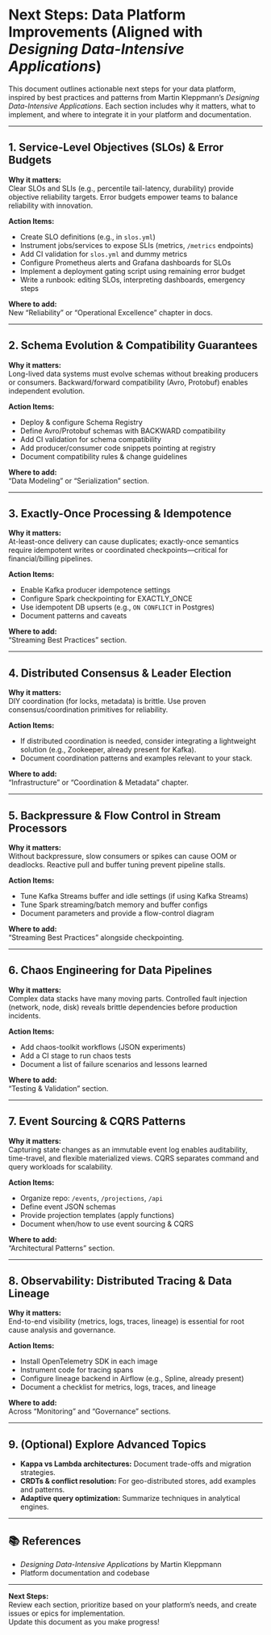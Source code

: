 # Next Steps: Data Platform Improvements (Aligned with *Designing Data-Intensive Applications*)

This document outlines actionable next steps for your data platform, inspired by best practices and patterns from Martin Kleppmann’s *Designing Data-Intensive Applications*. Each section includes why it matters, what to implement, and where to integrate it in your platform and documentation.

---

## 1. Service-Level Objectives (SLOs) & Error Budgets

**Why it matters:**  
Clear SLOs and SLIs (e.g., percentile tail-latency, durability) provide objective reliability targets. Error budgets empower teams to balance reliability with innovation.

**Action Items:**
- Create SLO definitions (e.g., in `slos.yml`)
- Instrument jobs/services to expose SLIs (metrics, `/metrics` endpoints)
- Add CI validation for `slos.yml` and dummy metrics
- Configure Prometheus alerts and Grafana dashboards for SLOs
- Implement a deployment gating script using remaining error budget
- Write a runbook: editing SLOs, interpreting dashboards, emergency steps

**Where to add:**  
New “Reliability” or “Operational Excellence” chapter in docs.

---

## 2. Schema Evolution & Compatibility Guarantees

**Why it matters:**  
Long-lived data systems must evolve schemas without breaking producers or consumers. Backward/forward compatibility (Avro, Protobuf) enables independent evolution.

**Action Items:**
- Deploy & configure Schema Registry
- Define Avro/Protobuf schemas with BACKWARD compatibility
- Add CI validation for schema compatibility
- Add producer/consumer code snippets pointing at registry
- Document compatibility rules & change guidelines

**Where to add:**  
“Data Modeling” or “Serialization” section.

---

## 3. Exactly-Once Processing & Idempotence

**Why it matters:**  
At-least-once delivery can cause duplicates; exactly-once semantics require idempotent writes or coordinated checkpoints—critical for financial/billing pipelines.

**Action Items:**
- Enable Kafka producer idempotence settings
- Configure Spark checkpointing for EXACTLY_ONCE
- Use idempotent DB upserts (e.g., `ON CONFLICT` in Postgres)
- Document patterns and caveats

**Where to add:**  
“Streaming Best Practices” section.

---

## 4. Distributed Consensus & Leader Election

**Why it matters:**  
DIY coordination (for locks, metadata) is brittle. Use proven consensus/coordination primitives for reliability.

**Action Items:**
- If distributed coordination is needed, consider integrating a lightweight solution (e.g., Zookeeper, already present for Kafka).
- Document coordination patterns and examples relevant to your stack.

**Where to add:**  
“Infrastructure” or “Coordination & Metadata” chapter.

---

## 5. Backpressure & Flow Control in Stream Processors

**Why it matters:**  
Without backpressure, slow consumers or spikes can cause OOM or deadlocks. Reactive pull and buffer tuning prevent pipeline stalls.

**Action Items:**
- Tune Kafka Streams buffer and idle settings (if using Kafka Streams)
- Tune Spark streaming/batch memory and buffer configs
- Document parameters and provide a flow-control diagram

**Where to add:**  
“Streaming Best Practices” alongside checkpointing.

---

## 6. Chaos Engineering for Data Pipelines

**Why it matters:**  
Complex data stacks have many moving parts. Controlled fault injection (network, node, disk) reveals brittle dependencies before production incidents.

**Action Items:**
- Add chaos-toolkit workflows (JSON experiments)
- Add a CI stage to run chaos tests
- Document a list of failure scenarios and lessons learned

**Where to add:**  
“Testing & Validation” section.

---

## 7. Event Sourcing & CQRS Patterns

**Why it matters:**  
Capturing state changes as an immutable event log enables auditability, time-travel, and flexible materialized views. CQRS separates command and query workloads for scalability.

**Action Items:**
- Organize repo: `/events`, `/projections`, `/api`
- Define event JSON schemas
- Provide projection templates (apply functions)
- Document when/how to use event sourcing & CQRS

**Where to add:**  
“Architectural Patterns” section.

---

## 8. Observability: Distributed Tracing & Data Lineage

**Why it matters:**  
End-to-end visibility (metrics, logs, traces, lineage) is essential for root cause analysis and governance.

**Action Items:**
- Install OpenTelemetry SDK in each image
- Instrument code for tracing spans
- Configure lineage backend in Airflow (e.g., Spline, already present)
- Document a checklist for metrics, logs, traces, and lineage

**Where to add:**  
Across “Monitoring” and “Governance” sections.

---

## 9. (Optional) Explore Advanced Topics

- **Kappa vs Lambda architectures:** Document trade-offs and migration strategies.
- **CRDTs & conflict resolution:** For geo-distributed stores, add examples and patterns.
- **Adaptive query optimization:** Summarize techniques in analytical engines.

---

## 📚 References

- *Designing Data-Intensive Applications* by Martin Kleppmann
- Platform documentation and codebase

---

**Next Steps:**  
Review each section, prioritize based on your platform’s needs, and create issues or epics for implementation.  
Update this document as you make progress!

